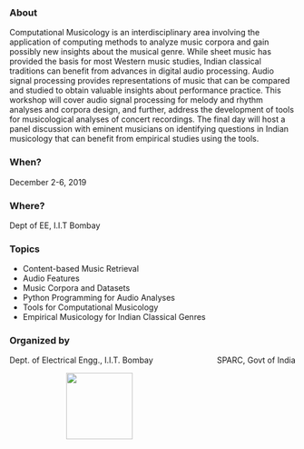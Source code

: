 ### About
Computational Musicology is an interdisciplinary area involving the application of computing methods to analyze music corpora and gain possibly new insights about the musical genre.  While sheet music has provided the basis for most Western music studies, Indian classical traditions can benefit from advances in digital audio processing.  Audio signal processing provides representations of music that can be compared and studied to obtain valuable insights about performance practice. This workshop will cover audio signal processing for melody and rhythm analyses and corpora design, and further, address the development of tools for musicological analyses of concert recordings. The final day will host a panel discussion with eminent musicians on identifying questions in Indian musicology that can benefit from empirical studies using the tools.

### When?
December 2-6, 2019

### Where?
Dept of EE, I.I.T Bombay

### Topics
* Content-based Music Retrieval  
* Audio Features  
* Music Corpora and Datasets  
* Python Programming for Audio Analyses  
* Tools for Computational Musicology   
* Empirical Musicology for Indian Classical Genres  

### Organized by

<p style="text-align:left;">
   Dept. of Electrical Engg., I.I.T. Bombay
    <span style="float:right;">
        SPARC, Govt of India       
    </span>
</p>
<img src="https://sparc.iitkgp.ac.in/assets/images/sparc.png" alt="" align="right"/> 
<img src="https://gymkhana.iitb.ac.in/~researchbook/webresource/iitbblack.jpg" height="117" alt="" align="left" hspace="100"/> <br/><br/>

